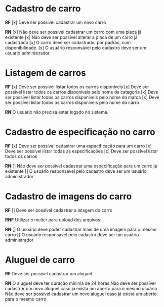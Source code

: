 # Cadastro de carro

**RF**
[x] Deve ser possível cadastrar um novo carro 

**RN**
[x] Não deve ser possível cadastrar um carro com uma placa já existente
[x] Não deve ser possível alterar a placa de um carro já cadastrado
[x] O carro deve ser cadastrado, por padrão, com disponibilidade.
[x] O usuário responsável pelo cadastro deve ser um usuário administrador

# Listagem de carros

**RF**
[x] Deve ser possível listar todos os carros disponíveis
[x] Deve ser possível listar todos os carros disponíveis pelo nome da categoria
[x] Deve ser possível listar todos os carros disponíveis pelo nome da marca
[x] Deve ser possível listar todos os carros disponíveis pelo nome do carro

**RN**
O usuário não precisa estar logado no sistema.

# Cadastro de especificação no carro

**RF**
[x] Deve ser possível cadastrar uma especificação para um carro
[x] Deve ser possível listar todas as especificações
[x] Deve ser possível listar todos os carros

**RN**
[] Não deve ser possível cadastrar uma especificação para um carro já existente
[] O usuário responsável pelo cadastro deve ser um usuário administrador

# Cadastro de imagens do carro

**RF**
[] Deve ser possível cadastrar a imagem do carro

**RNF**
Utilizar o multer para upload dos arquivos

**RN**
[] O usuário  deve poder cadastrar mais de uma imagem para o mesmo carro
[] O usuário responsável pelo cadastro deve ser um usuário administrador

# Aluguel de carro

**RF**
Deve ser possível cadastrar um aluguel

**RN**
O aluguel deve ter duração mínima de 24 horas
Não deve ser possível cadastrar um novo aluguel caso já exista um aberto para o mesmo usuário
Não deve ser possível cadastrar um novo aluguel caso já exista um aberto para o mesmo carro